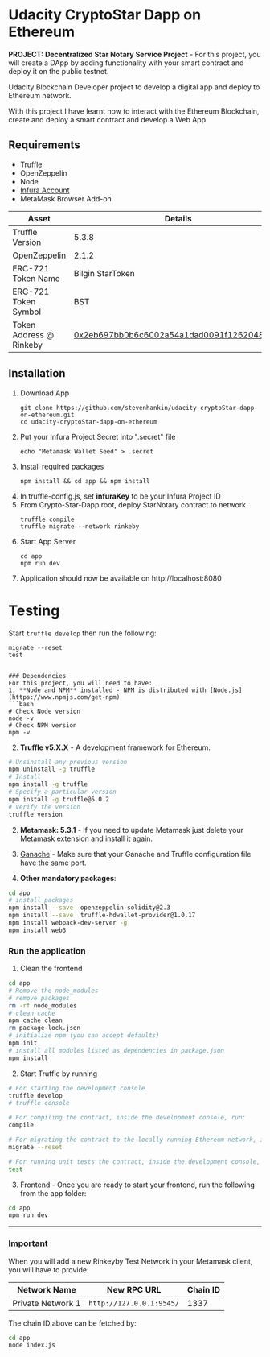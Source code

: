 # Udacity CryptoStar Dapp on Ethereum
**PROJECT: Decentralized Star Notary Service Project** - For this project, you will create a DApp by adding functionality with your smart contract and deploy it on the public testnet.

Udacity Blockchain Developer project to develop a digital app and deploy to Ethereum network.

With this project I have learnt how to interact with the Ethereum Blockchain, create and deploy a smart contract
and develop a Web App

## Requirements
* Truffle
* OpenZeppelin 
* Node
* [Infura Account](https://infura.io/)
* MetaMask Browser Add-on

Asset|Details
---|---
Truffle Version|5.3.8
OpenZeppelin|2.1.2
ERC-721 Token Name|Bilgin StarToken
ERC-721 Token Symbol|BST
Token Address @ Rinkeby|[0x2eb697bb0b6c6002a54a1dad0091f1262048f083](https://rinkeby.etherscan.io/address/0x2eb697bb0b6c6002a54a1dad0091f1262048f083)

## Installation
1) Download App
    ```
    git clone https://github.com/stevenhankin/udacity-cryptoStar-dapp-on-ethereum.git
    cd udacity-cryptoStar-dapp-on-ethereum
    ```
2) Put your Infura Project Secret into ".secret" file
    ```
    echo "Metamask Wallet Seed" > .secret
    ```
3) Install required packages
    ```
    npm install && cd app && npm install
    ```
4) In truffle-config.js, set **infuraKey** to be your Infura Project ID
5) From Crypto-Star-Dapp root, deploy StarNotary contract to network
    ```
    truffle compile
    truffle migrate --network rinkeby
    ```
6) Start App Server
    ```
    cd app
    npm run dev
    ```
7) Application should now be available on http://localhost:8080

# Testing
Start ```truffle develop``` then run the following:
```
migrate --reset
test


### Dependencies
For this project, you will need to have:
1. **Node and NPM** installed - NPM is distributed with [Node.js](https://www.npmjs.com/get-npm)
```bash
# Check Node version
node -v
# Check NPM version
npm -v
```


2. **Truffle v5.X.X** - A development framework for Ethereum. 
```bash
# Unsinstall any previous version
npm uninstall -g truffle
# Install
npm install -g truffle
# Specify a particular version
npm install -g truffle@5.0.2
# Verify the version
truffle version
```


2. **Metamask: 5.3.1** - If you need to update Metamask just delete your Metamask extension and install it again.


3. [Ganache](https://www.trufflesuite.com/ganache) - Make sure that your Ganache and Truffle configuration file have the same port.


4. **Other mandatory packages**:
```bash
cd app
# install packages
npm install --save  openzeppelin-solidity@2.3
npm install --save  truffle-hdwallet-provider@1.0.17
npm install webpack-dev-server -g
npm install web3
```


### Run the application
1. Clean the frontend 
```bash
cd app
# Remove the node_modules  
# remove packages
rm -rf node_modules
# clean cache
npm cache clean
rm package-lock.json
# initialize npm (you can accept defaults)
npm init
# install all modules listed as dependencies in package.json
npm install
```


2. Start Truffle by running
```bash
# For starting the development console
truffle develop
# truffle console

# For compiling the contract, inside the development console, run:
compile

# For migrating the contract to the locally running Ethereum network, inside the development console
migrate --reset

# For running unit tests the contract, inside the development console, run:
test
```

3. Frontend - Once you are ready to start your frontend, run the following from the app folder:
```bash
cd app
npm run dev
```

---

### Important
When you will add a new Rinkeyby Test Network in your Metamask client, you will have to provide:

| Network Name | New RPC URL | Chain ID |
|---|---|---|
|Private Network 1|`http://127.0.0.1:9545/`|1337 |

The chain ID above can be fetched by:
```bash
cd app
node index.js
```


